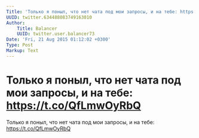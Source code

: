 ```yaml
---
Title: 'Только я поныл, что нет чата под мои запросы, и на тебе: https://t.co/QfLmwOyRbQ'
UUID: twitter.634488083749163010
Author:
    Title: Balancer
    UUID: twitter.user.balancer73
Date: 'Fri, 21 Aug 2015 01:12:02 +0300'
Type: Post
Markup: Text
---
```


# Только я поныл, что нет чата под мои запросы, и на тебе: https://t.co/QfLmwOyRbQ

Только я поныл, что нет чата под мои запросы, и на тебе:
https://t.co/QfLmwOyRbQ